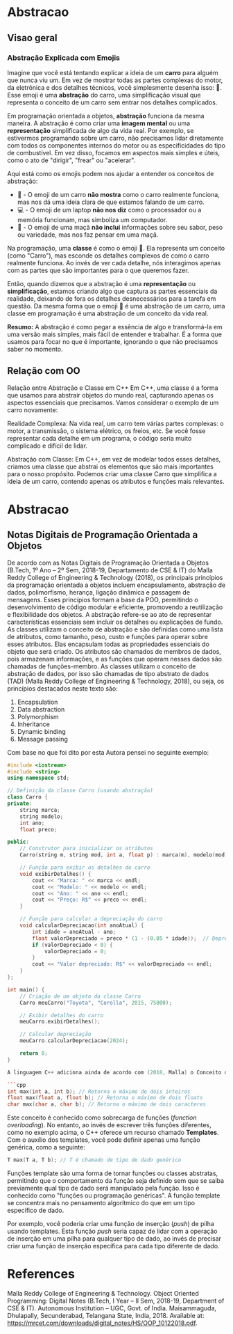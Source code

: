 # Abstracao 

## Visao geral 
### Abstração Explicada com Emojis

Imagine que você está tentando explicar a ideia de um **carro** para alguém que nunca viu um. Em vez de mostrar todas as partes complexas do motor, da eletrônica e dos detalhes técnicos, você simplesmente desenha isso: 🚗. Esse emoji é uma **abstração** do carro, uma simplificação visual que representa o conceito de um carro sem entrar nos detalhes complicados.

Em programação orientada a objetos, **abstração** funciona da mesma maneira. A abstração é como criar uma **imagem mental** ou uma **representação** simplificada de algo da vida real. Por exemplo, se estivermos programando sobre um carro, não precisamos lidar diretamente com todos os componentes internos do motor ou as especificidades do tipo de combustível. Em vez disso, focamos em aspectos mais simples e úteis, como o ato de "dirigir", "frear" ou "acelerar".

Aqui está como os emojis podem nos ajudar a entender os conceitos de abstração:

- 🚗 - O emoji de um carro **não mostra** como o carro realmente funciona, mas nos dá uma ideia clara de que estamos falando de um carro.
- 💻 - O emoji de um laptop **não nos diz** como o processador ou a memória funcionam, mas simboliza um computador.
- 🍎 - O emoji de uma maçã **não inclui** informações sobre seu sabor, peso ou variedade, mas nos faz pensar em uma maçã.

Na programação, uma **classe** é como o emoji 🚗. Ela representa um conceito (como "Carro"), mas esconde os detalhes complexos de como o carro realmente funciona. Ao invés de ver cada detalhe, nós interagimos apenas com as partes que são importantes para o que queremos fazer.

Então, quando dizemos que a abstração é uma **representação** ou **simplificação**, estamos criando algo que captura as partes essenciais da realidade, deixando de fora os detalhes desnecessários para a tarefa em questão. Da mesma forma que o emoji 🚗 é uma abstração de um carro, uma classe em programação é uma abstração de um conceito da vida real.

**Resumo:** A abstração é como pegar a essência de algo e transformá-la em uma versão mais simples, mais fácil de entender e trabalhar. É a forma que usamos para focar no que é importante, ignorando o que não precisamos saber no momento.

## Relação com OO

Relação entre Abstração e Classe em C++
Em C++, uma classe é a forma que usamos para abstrair objetos do mundo real, capturando apenas os aspectos essenciais que precisamos. Vamos considerar o exemplo de um carro novamente:

Realidade Complexa:
Na vida real, um carro tem várias partes complexas: o motor, a transmissão, o sistema elétrico, os freios, etc. Se você fosse representar cada detalhe em um programa, o código seria muito complicado e difícil de lidar.

Abstração com Classe:
Em C++, em vez de modelar todos esses detalhes, criamos uma classe que abstrai os elementos que são mais importantes para o nosso propósito. Podemos criar uma classe Carro que simplifica a ideia de um carro, contendo apenas os atributos e funções mais relevantes.


# Abstracao

## Notas Digitais de Programação Orientada a Objetos
De acordo com as Notas Digitais de Programação Orientada a Objetos (B.Tech, 1º Ano – 2º Sem, 2018-19, Departamento de CSE & IT) do Malla Reddy College of Engineering & Technology (2018), os principais princípios da programação orientada a objetos incluem encapsulamento, abstração de dados, polimorfismo, herança, ligação dinâmica e passagem de mensagens. Esses princípios formam a base da POO, permitindo o desenvolvimento de código modular e eficiente, promovendo a reutilização e flexibilidade dos objetos. A abstração refere-se ao ato de representar características essenciais sem incluir os detalhes ou explicações de fundo. As classes utilizam o conceito de abstração e são definidas como uma lista de atributos, como tamanho, peso, custo e funções para operar sobre esses atributos. Elas encapsulam todas as propriedades essenciais do objeto que será criado. Os atributos são chamados de membros de dados, pois armazenam informações, e as funções que operam nesses dados são chamadas de funções-membro. As classes utilizam o conceito de abstração de dados, por isso são chamadas de tipo abstrato de dados (TAD) (Malla Reddy College of Engineering & Technology, 2018), ou seja, os princípios destacados neste texto são:

1. Encapsulation
2. Data abstraction
3. Polymorphism
4. Inheritance
5. Dynamic binding
6. Message passing

Com base no que foi dito por esta Autora pensei no seguinte exemplo: 

```cpp
#include <iostream>
#include <string>
using namespace std;

// Definição da classe Carro (usando abstração)
class Carro {
private:
    string marca;
    string modelo;
    int ano;
    float preco;

public:
    // Construtor para inicializar os atributos
    Carro(string m, string mod, int a, float p) : marca(m), modelo(mod), ano(a), preco(p) {}

    // Função para exibir os detalhes do carro
    void exibirDetalhes() {
        cout << "Marca: " << marca << endl;
        cout << "Modelo: " << modelo << endl;
        cout << "Ano: " << ano << endl;
        cout << "Preço: R$" << preco << endl;
    }

    // Função para calcular a depreciação do carro
    void calcularDepreciacao(int anoAtual) {
        int idade = anoAtual - ano;
        float valorDepreciado = preco * (1 - (0.05 * idade));  // Deprecia 5% por ano
        if (valorDepreciado < 0) {
            valorDepreciado = 0;
        }
        cout << "Valor depreciado: R$" << valorDepreciado << endl;
    }
};

int main() {
    // Criação de um objeto da classe Carro
    Carro meuCarro("Toyota", "Corolla", 2015, 75000);

    // Exibir detalhes do carro
    meuCarro.exibirDetalhes();

    // Calcular depreciação
    meuCarro.calcularDepreciacao(2024);

    return 0;
}

A linguagem C++ adiciona ainda de acordo com (2018, Malla) o Conceito de Templates, onde em vez de escrever diferentes funções para diferentes tipos de dados, podemos definir uma função comum. Por exemplo:

```cpp
int max(int a, int b); // Retorna o máximo de dois inteiros
float max(float a, float b); // Retorna o máximo de dois floats
char max(char a, char b); // Retorna o máximo de dois caracteres
```

Este conceito é conhecido como sobrecarga de funções (*function overloading*). No entanto, ao invés de escrever três funções diferentes, como no exemplo acima, o C++ oferece um recurso chamado **Templates**. Com o auxílio dos templates, você pode definir apenas uma função genérica, como a seguinte:

```cpp
T max(T a, T b); // T é chamado de tipo de dado genérico
```

Funções template são uma forma de tornar funções ou classes abstratas, permitindo que o comportamento da função seja definido sem que se saiba previamente qual tipo de dado será manipulado pela função. Isso é conhecido como "funções ou programação genéricas". A função template se concentra mais no pensamento algorítmico do que em um tipo específico de dado.

Por exemplo, você poderia criar uma função de inserção (*push*) de pilha usando templates. Esta função *push* seria capaz de lidar com a operação de inserção em uma pilha para qualquer tipo de dado, ao invés de precisar criar uma função de inserção específica para cada tipo diferente de dado.


# References

Malla Reddy College of Engineering & Technology. Object Oriented Programming: Digital Notes (B.Tech, I Year – II Sem, 2018-19, Department of CSE & IT). Autonomous Institution – UGC, Govt. of India. Maisammaguda, Dhulapally, Secunderabad, Telangana State, India, 2018. Available at: https://mrcet.com/downloads/digital_notes/HS/OOP_10122018.pdf.

